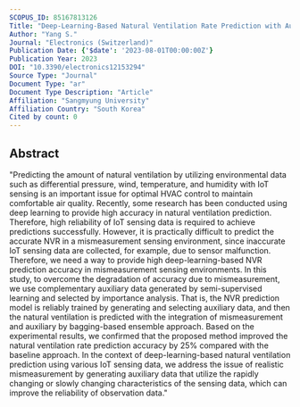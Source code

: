 ```yaml
---
SCOPUS_ID: 85167813126
Title: "Deep-Learning-Based Natural Ventilation Rate Prediction with Auxiliary Data in Mismeasurement Sensing Environments"
Author: "Yang S."
Journal: "Electronics (Switzerland)"
Publication Date: {'$date': '2023-08-01T00:00:00Z'}
Publication Year: 2023
DOI: "10.3390/electronics12153294"
Source Type: "Journal"
Document Type: "ar"
Document Type Description: "Article"
Affiliation: "Sangmyung University"
Affiliation Country: "South Korea"
Cited by count: 0
---
```


## Abstract
"Predicting the amount of natural ventilation by utilizing environmental data such as differential pressure, wind, temperature, and humidity with IoT sensing is an important issue for optimal HVAC control to maintain comfortable air quality. Recently, some research has been conducted using deep learning to provide high accuracy in natural ventilation prediction. Therefore, high reliability of IoT sensing data is required to achieve predictions successfully. However, it is practically difficult to predict the accurate NVR in a mismeasurement sensing environment, since inaccurate IoT sensing data are collected, for example, due to sensor malfunction. Therefore, we need a way to provide high deep-learning-based NVR prediction accuracy in mismeasurement sensing environments. In this study, to overcome the degradation of accuracy due to mismeasurement, we use complementary auxiliary data generated by semi-supervised learning and selected by importance analysis. That is, the NVR prediction model is reliably trained by generating and selecting auxiliary data, and then the natural ventilation is predicted with the integration of mismeasurement and auxiliary by bagging-based ensemble approach. Based on the experimental results, we confirmed that the proposed method improved the natural ventilation rate prediction accuracy by 25% compared with the baseline approach. In the context of deep-learning-based natural ventilation prediction using various IoT sensing data, we address the issue of realistic mismeasurement by generating auxiliary data that utilize the rapidly changing or slowly changing characteristics of the sensing data, which can improve the reliability of observation data."

